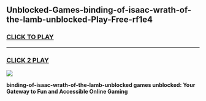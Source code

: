 
## Unblocked-Games-binding-of-isaac-wrath-of-the-lamb-unblocked-Play-Free-rf1e4
<h3>
<a href="https://premium76.site?title=binding-of-isaac-wrath-of-the-lamb-unblocked&ref=19M">CLICK TO PLAY</a></h3>
<hr>

<h3>
<a href="https://premium76.site?title=binding-of-isaac-wrath-of-the-lamb-unblocked&ref=19M">CLICK 2 PLAY</a>
  
</h3>

<a href="https://premium76.site?title=binding-of-isaac-wrath-of-the-lamb-unblocked&ref=19M"><img src="https://clearcache.store/games.png"></a>


**binding-of-isaac-wrath-of-the-lamb-unblocked games unblocked: Your Gateway to Fun and Accessible Online Gaming**

